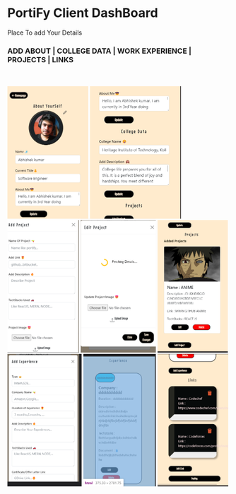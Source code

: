 # PortiFy Client DashBoard

Place To add Your Details

### ADD ABOUT | COLLEGE DATA | WORK EXPERIENCE | PROJECTS | LINKS

<br />
<div display="flex">
<br />
<img src="img1.png" height="300px" margin="20px" />
<img src="img2.png" height="300px"margin="20px" />
<img src="img3.png" height="300px" margin="20px"/>
<img src="img4.png" height="300px" margin="20px"/>
<img src="img5.png" height="300px" margin="20px"/>
<img src="img6.png" height="300px" margin="20px"/>
<img src="img7.png" height="300px"margin="20px" />
<img src="img8.png" height="300px"margin="20px" />
<br />
</div>
